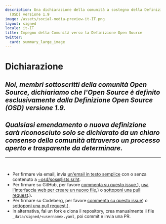 ```yaml
---
description: Una dichiarazione della comunità a sostegno della Definizione Open Source
  (OSD) versione 1.9
image: /assets/social-media-preview-it-IT.png
layout: signed
locale: it-IT
title: Impegno della Comunità verso la Definizione Open Source
twitter:
  card: summary_large_image
---
```

# **Dichiarazione**

## *Noi, membri sottoscritti della comunità Open Source, dichiariamo che l'Open Source è definito esclusivamente dalla Definizione Open Source (OSD) versione 1.9.*

## *Qualsiasi emendamento o nuova definizione sarà riconosciuto solo se dichiarato da un chiaro consenso della comunità attraverso un processo aperto e trasparente da determinare.*

---
<br>

- Per firmare via email, invia [un'email in testo semplice](https://useplaintext.email/) con o senza contenuto a [~osd/sos@lists.sr.ht](mailto:~osd/sos@lists.sr.ht).
- Per firmare su GitHub, per favore [commenta su questo issue](https://github.com/OpenSourceDefinition/sos/issues/1),), [usa l'interfaccia web per creare un nuovo file](https://github.com/OpenSourceDefinition/sos/new/main/_data/signed),) o [sottoponi una pull request](https://github.com/OpenSourceDefinition/sos/pulls).).
- Per firmare su Codeberg, per favore [commenta su questo issue](https://codeberg.org/osd/sos/issues/1)) o [sottoponi una pull request](https://codeberg.org/osd/sos/pulls).).
- In alternativa, fai un fork e clona il repository, crea manualmente il file `_data/signed/<username>.yaml`, poi commit e invia una PR.
